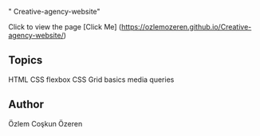" Creative-agency-website" 

Click to view the page
[Click Me]
(https://ozlemozeren.github.io/Creative-agency-website/)

## Topics
HTML
CSS
flexbox CSS 
Grid basics 
media queries

## Author

Özlem Coşkun Özeren 


